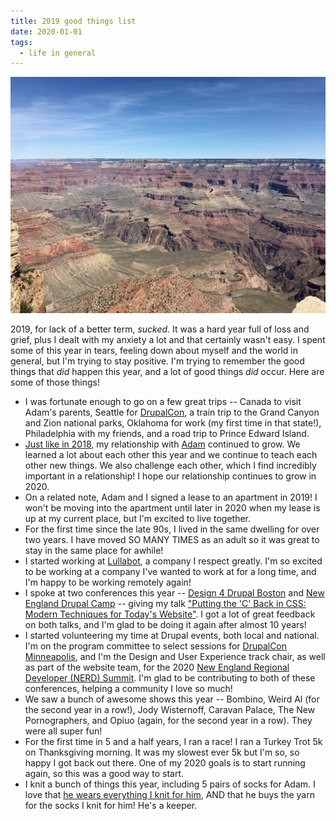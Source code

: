 ```yaml
---
title: 2019 good things list
date: 2020-01-01
tags:
  - life in general
---
```

![The Grand Canyon.](../../images/grand-canyon.jpg "I FINALLY went to the Grand Canyon and it was amazing.")

2019, for lack of a better term, *sucked*. It was a hard year full of loss and grief, plus I dealt with my anxiety a lot and that certainly wasn't easy. I spent some of this year in tears, feeling down about myself and the world in general, but I'm trying to stay positive. I'm trying to remember the good things that *did* happen this year, and a lot of good things *did* occur. Here are some of those things!

* I was fortunate enough to go on a few great trips -- Canada to visit Adam's parents, Seattle for [DrupalCon](https://events.drupal.org/seattle2019), a train trip to the Grand Canyon and Zion national parks, Oklahoma for work (my first time in that state!), Philadelphia with my friends, and a road trip to Prince Edward Island. 
* [Just like in 2018](/posts/2018-good-things-list), my relationship with [Adam](https://phenaproxima.net) continued to grow. We learned a lot about each other this year and we continue to teach each other new things. We also challenge each other, which I find incredibly important in a relationship! I hope our relationship continues to grow in 2020.
* On a related note, Adam and I signed a lease to an apartment in 2019! I won't be moving into the apartment until later in 2020 when my lease is up at my current place, but I'm excited to live together.
* For the first time since the late 90s, I lived in the same dwelling for over two years. I have moved SO MANY TIMES as an adult so it was great to stay in the same place for awhile!
* I started working at [Lullabot](https://lullabot.com), a company I respect greatly. I'm so excited to be working at a company I've wanted to work at for a long time, and I'm happy to be working remotely again!
* I spoke at two conferences this year -- [Design 4 Drupal Boston](https://design4drupal.org) and [New England Drupal Camp](https://nedcamp.org) -- giving my talk ["Putting the 'C' Back in CSS: Modern Techniques for Today's Website"](https://nedcamp.org/sessions/2019/putting-c-back-css-modern-techniques-todays-website). I got a lot of great feedback on both talks, and I'm glad to be doing it again after almost 10 years!
* I started volunteering my time at Drupal events, both local and national. I'm on the program committee to select sessions for [DrupalCon Minneapolis](https://events.drupal.org/minneapolis2020), and I'm the Design and User Experience track chair, as well as part of the website team, for the 2020 [New England Regional Developer (NERD) Summit](https://nerdsummit.org). I'm glad to be contributing to both of these conferences, helping a community I love so much!
* We saw a bunch of awesome shows this year -- Bombino, Weird Al (for the second year in a row!), Jody Wisternoff, Caravan Palace, The New Pornographers, and Opiuo (again, for the second year in a row). They were all super fun!
* For the first time in 5 and a half years, I ran a race! I ran a Turkey Trot 5k on Thanksgiving morning. It was my slowest ever 5k but I'm so, so happy I got back out there. One of my 2020 goals is to start running again, so this was a good way to start.
* I knit a bunch of things this year, including 5 pairs of socks for Adam. I love that [he wears everything I knit for him](/posts/adams-awesome-blue-socks), AND that he buys the yarn for the socks I knit for him! He's a keeper.
